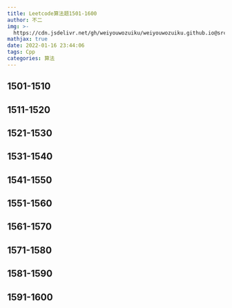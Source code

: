 ```yaml
---
title: Leetcode算法题1501-1600
author: 不二
img: >-
  https://cdn.jsdelivr.net/gh/weiyouwozuiku/weiyouwozuiku.github.io@src/source/_posts/PageImg/算法/Leetcode算法题1501-1600.jpeg
mathjax: true
date: 2022-01-16 23:44:06
tags: Cpp
categories: 算法
---
```


## 1501-1510
## 1511-1520
## 1521-1530
## 1531-1540
## 1541-1550
## 1551-1560
## 1561-1570
## 1571-1580
## 1581-1590
## 1591-1600
